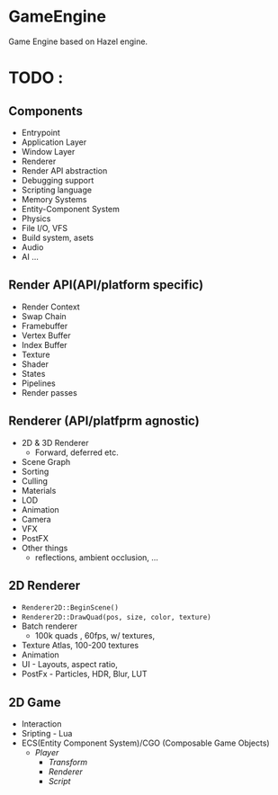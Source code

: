 # GameEngine
Game Engine based on Hazel engine.

# TODO :

## Components
* Entrypoint
* Application Layer
* Window Layer
* Renderer
* Render API abstraction
* Debugging support
* Scripting language
* Memory Systems
* Entity-Component System
* Physics
* File I/O, VFS
* Build system, asets
* Audio
* AI
...

## Render API(API/platform specific)
* Render Context
* Swap Chain
* Framebuffer
* Vertex Buffer
* Index Buffer
* Texture
* Shader
* States
* Pipelines
* Render passes

## Renderer (API/platfprm agnostic)
* 2D & 3D Renderer
    * Forward, deferred etc.
* Scene Graph
* Sorting
* Culling
* Materials
* LOD
* Animation
* Camera
* VFX
* PostFX
* Other things
    * reflections, ambient occlusion, ...

## 2D Renderer 
* `Renderer2D::BeginScene()`
* `Renderer2D::DrawQuad(pos, size, color, texture)`
* Batch renderer    
    * 100k quads , 60fps, w/ textures, 
* Texture Atlas, 100-200 textures
* Animation
* UI - Layouts, aspect ratio,  
* PostFx - Particles, HDR, Blur, LUT

## 2D Game
* Interaction
* Sripting - Lua
* ECS(Entity Component System)/CGO (Composable Game Objects) 
    * *Player*
        * *Transform*
        * *Renderer*
        * *Script*


